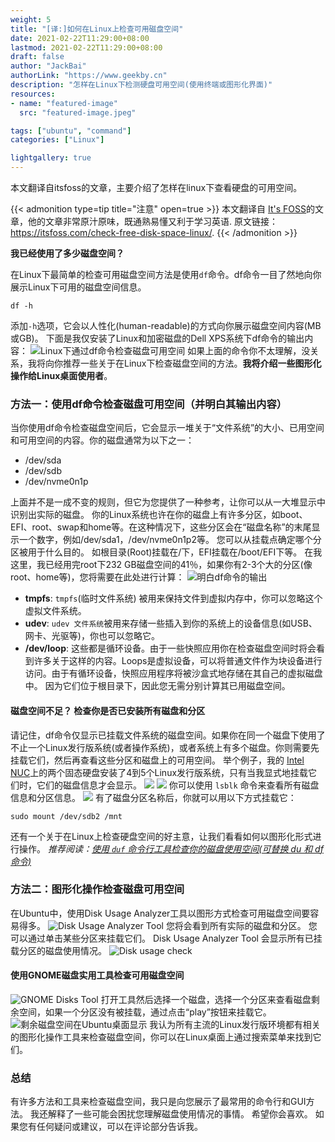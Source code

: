 ```yaml
---
weight: 5
title: "[译:]如何在Linux上检查可用磁盘空间"
date: 2021-02-22T11:29:00+08:00
lastmod: 2021-02-22T11:29:00+08:00
draft: false
author: "JackBai"
authorLink: "https://www.geekby.cn"
description: "怎样在Linux下检测硬盘可用空间(使用终端或图形化界面)"
resources:
- name: "featured-image"
  src: "featured-image.jpeg"

tags: ["ubuntu", "command"]
categories: ["Linux"]

lightgallery: true
---
```


本文翻译自itsfoss的文章，主要介绍了怎样在linux下查看硬盘的可用空间。

<!--more-->

{{< admonition type=tip title="注意" open=true >}}
本文翻译自 [It's FOSS](https://itsfoss.com/)的文章，他的文章非常原汁原味，既通熟易懂又利于学习英语.
原文链接：<https://itsfoss.com/check-free-disk-space-linux/>.
{{< /admonition >}}

**我已经使用了多少磁盘空间？**

在Linux下最简单的检查可用磁盘空间方法是使用`df`命令。df命令一目了然地向你展示Linux下可用的磁盘空间信息。
```shell
df -h
```
添加`-h`选项，它会以人性化(human-readable)的方式向你展示磁盘空间内容(MB或GB)。
下面是我仅安装了Linux和加密磁盘的Dell XPS系统下df命令的输出内容：
![Linux下通过df命令检查磁盘可用空间](https://i1.wp.com/itsfoss.com/wp-content/uploads/2020/11/free-disk-space-linux-df-command-output.png?w=786&ssl=1)
如果上面的命令你不太理解，没关系，我将向你推荐一些关于在Linux下检查磁盘空间的方法。**我将介绍一些图形化操作给Linux桌面使用者**。
### 方法一：使用df命令检查磁盘可用空间（并明白其输出内容）
当你使用df命令检查磁盘空间后，它会显示一堆关于“文件系统”的大小、已用空间和可用空间的内容。你的磁盘通常为以下之一：
- /dev/sda
- /dev/sdb
- /dev/nvme0n1p

上面并不是一成不变的规则，但它为您提供了一种参考，让你可以从一大堆显示中识别出实际的磁盘。
你的Linux系统也许在你的磁盘上有许多分区，如boot、EFI、root、swap和home等。在这种情况下，这些分区会在“磁盘名称”的末尾显示一个数字，例如/dev/sda1，/dev/nvme0n1p2等。
您可以从挂载点确定哪个分区被用于什么目的。 如根目录(Root)挂载在/下，EFI挂载在/boot/EFI下等。
在我这里，我已经用完root下232 GB磁盘空间的41％，如果你有2-3个大的分区(像root、home等)，您将需要在此处进行计算：
![明白df命令的输出](https://i1.wp.com/itsfoss.com/wp-content/uploads/2020/11/df-command-output.png?w=800&ssl=1)
- **tmpfs**: `tmpfs`(临时文件系统) 被用来保持文件到虚拟内存中，你可以忽略这个虚拟文件系统。
- **udev**: `udev 文件系统`被用来存储一些插入到你的系统上的设备信息(如USB、网卡、光驱等)，你也可以忽略它。
- **/dev/loop**: 这些都是循环设备。由于一些快照应用你在检查磁盘空间时将会看到许多关于这样的内容。Loops是虚拟设备，可以将普通文件作为块设备进行访问。由于有循环设备，快照应用程序将被沙盒式地存储在其自己的虚拟磁盘中。 因为它们位于根目录下，因此您无需分别计算其已用磁盘空间。
#### 磁盘空间不足？ 检查你是否已安装所有磁盘和分区
请记住，df命令仅显示已挂载文件系统的磁盘空间。如果你在同一个磁盘下使用了不止一个Linux发行版系统(或者操作系统)，或者系统上有多个磁盘。你则需要先挂载它们，然后再查看这些分区和磁盘上的可用空间。
举个例子，我的 [Intel NUC](https://itsfoss.com/install-linux-on-intel-nuc/)上的两个固态硬盘安装了4到5个Linux发行版系统，只有当我显式地挂载它们时，它们的磁盘信息才会显示。
![](https://i2.wp.com/itsfoss.com/wp-content/uploads/2020/11/df-command-ubuntu-1.png?resize=786%2C443&ssl=1)
![](https://i0.wp.com/itsfoss.com/wp-content/uploads/2020/11/df-command-ubuntu.png?resize=786%2C443&ssl=1)
你可以使用 `lsblk` 命令来查看所有磁盘信息和分区信息。
![](https://i1.wp.com/itsfoss.com/wp-content/uploads/2020/11/lsblk-command-to-see-disks-linux.png?w=786&ssl=1)
有了磁盘分区名称后，你就可以用以下方式挂载它：
```shell
sudo mount /dev/sdb2 /mnt
```
还有一个关于在Linux上检查硬盘空间的好主意，让我们看看如何以图形化形式进行操作。
*推荐阅读：[使用 `duf` 命令行工具检查你的磁盘使用空间(可替换 du 和 df 命令)](https://itsfoss.com/duf-disk-usage/)*
### 方法二：图形化操作检查磁盘可用空间
在Ubuntu中，使用Disk Usage Analyzer工具以图形方式检查可用磁盘空间要容易得多。
![Disk Usage Analyzer Tool](https://i0.wp.com/itsfoss.com/wp-content/uploads/2020/11/disk-usage-analyzer-tool-linux.jpg?w=800&ssl=1)
您将会看到所有实际的磁盘和分区。 您可以通过单击某些分区来挂载它们。 Disk Usage Analyzer Tool 会显示所有已挂载分区的磁盘使用情况。
![Disk usage check](https://i0.wp.com/itsfoss.com/wp-content/uploads/2020/11/free-disk-space-ubuntu-desktop.png?resize=800%2C648&ssl=1)
#### 使用GNOME磁盘实用工具检查可用磁盘空间
![GNOME Disks Tool](https://i2.wp.com/itsfoss.com/wp-content/uploads/2020/11/disks-tool-linux.jpg?w=800&ssl=1)
打开工具然后选择一个磁盘，选择一个分区来查看磁盘剩余空间，如果一个分区没有被挂载，通过点击“play”按钮来挂载它。
![剩余磁盘空间在Ubuntu桌面显示](https://i1.wp.com/itsfoss.com/wp-content/uploads/2020/11/free-disk-space-check-ubuntu-desktop.png?w=800&ssl=1)
我认为所有主流的Linux发行版环境都有相关的图形化操作工具来检查磁盘空间，你可以在Linux桌面上通过搜索菜单来找到它们。
### 总结
有许多方法和工具来检查磁盘空间，我只是向您展示了最常用的命令行和GUI方法。
我还解释了一些可能会困扰您理解磁盘使用情况的事情。 希望你会喜欢。
如果您有任何疑问或建议，可以在评论部分告诉我。